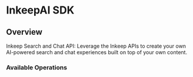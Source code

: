 # InkeepAI SDK


## Overview

Inkeep Search and Chat API: Leverage the Inkeep APIs to create your own AI-powered search and chat experiences built on top of your own content.

### Available Operations

